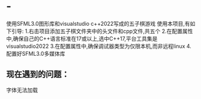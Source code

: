 # -
使用SFML3.0图形库和visualstudio c++2022写成的五子棋游戏
  使用本项目,有如下引导:
  1.右击项目添加五子棋文件夹中的头文件和cpp文件,共五个
  2.在配置属性中,确保自己的C++语言标准在17或以上,选中C++17,平台工具集是visualstudio2022
  3.在配置属性中,确保调试器类型为仅限本机,而非远程linux
  4.配置好SFML3.0多媒体库
  ## 现在遇到的问题：

  字体无法加载
